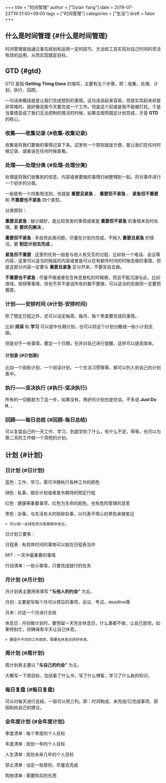 +++
title = "时间管理"
author = ["Dylan Yang"]
date = 2019-07-23T19:21:00+08:00
tags = ["时间管理"]
categories = ["生活"]
draft = false
+++

## 什么是时间管理 {#什么是时间管理}

时间管理是指通过事先规划和运用一定的技巧、方法和工具实现对自己时间的灵活有效的运用，从而实现既定目标。


## GTD {#gtd}

GTD 是指 **Getting Thing Done** 的缩写，主要有五个步骤，即：收集、处理、计划、执行、回顾。

一句话来概括就是让我们完成想到的事情。这句话说起来容易，但是实现起来却是非常难的，就好像说我今天要完成一个工作。但是这个前提是我不能被打扰，于是当事情变成了我们无法控制的情况的时候，如果去按照既定计划完成，才是 **GTD** 的核心。


### 收集——收集记录 {#收集-收集记录}

收集是将我们要做的事情记录下来。这里有一个原则就是方便，能让我们在任何时候记录、或者说在任何时候查看。


### 处理——处理分类 {#处理-处理分类}

处理是将我们收集到的信息、内容或者要做的事情归纳整理到一起。将对事件进行一个初步的分类。

一般是有一个四象限法则，也就是 **重要且紧急** 、 **重要但不紧急** 、 **紧急但不重要** 和 **不重要也不紧急** 四个类型。

分类原则：

**重要且紧急**
: 越少越好，是比较突发的事情或者是 **重要但不紧急** 的事情未及时处理。要 **要优先解决** 。

**重要但不紧急**
: 多投资此类问题，尽量在计划内完成，不拖入 **重要且紧急** 的情况。要 **制定计划去完成** 。

**紧急但不重要**
: 这里的任务一般是与他人有交互的过程，比如有一个电话、会议等内容，这里可以适当的拖延的内容或者是可以在有额外时间的时候去做的事情，但是这部分内容一定要与 **重要且紧急** 区分开来，不要盲目去做。

**不重要也不紧急**
: 尽量不做或者在在休息放松的时候做，而且不能沉溺与此，比如游戏、视频等事情，但也不并不是说所有的都不要做，可以适当的去做但一定要把握度。


### 计划——安排时间 {#计划-安排时间}

除了既定日程之外，还可以设定每周、每月、每个季度要完成的事情。

比如 **阅读** 和 **学习** 可以是中长期计划，也可以将这个计划分散成一些小计划去做。

但是对于一些事情，要定一个日期，在并对自己进行提醒，这样可以提高效率。


#### 计划表 {#计划表}

比如一个观影计划、一个阅读计划、一个生活习惯等等，都可以列入到自己的计划表中。


### 执行——坚决执行 {#执行-坚决执行}

所有的一切都是为了这一步，如果没有，再好的计划也是空谈。不多说 **Just
Do It.** 。


### 回顾——每日总结 {#回顾-每日总结}

可以复盘自己的一天工作、学习，到底学到了什么，有什么不足，等等，也可以为第二天的工作做一个简短的计划。


## 计划 {#计划}


### 日计划 {#日计划}

蓝色
: 工作、学习，需可冷静执行各种工作的颜色

绿色
: 私事，娱乐计划或者是令期待的预定行程

红色
: 健康等重要事项，红色为生命的颜色，也有危险管理的意思

黑色
: 杂事，与生活有关的琐碎杂事，以代表平常心的黑色来做笔记

    > 可以用一支绿色荧光笔票房休息日。

日计划三要素：

日程表
: 有具体时间的事物可以放在日程表当中

MIT
: 一天中最重要的事情

行动清单
: 一些小事情，只要完成就行的任务


### 月计划 {#月计划}

月计划表主要用来填写 **“与他人的约会”** 为主。

月初
: 主要是写每个月可以预见的事项，会议、考试、deadline等

月末
: 对这一个月进行总结

休息日
: 月初做计划时，要预留一天完全休息日，什么事都不做，让自己放空。如果特别忙，则确保有半天让自己休息。

    > 要提升平日的工作效率，需要在休息日好好休息。


### 周计划 {#周计划}

周计划表主要以 **“与自己的约会”** 为主。

大概写一下周目标，包括看了什么书，写了什么博客，学习了什么新的知识。


### 每日复盘 {#每日复盘}

可以对每天进行总结，一般可以用三列。即：时间构成、未完成/已完成事项、原因和给自己的建议。


### 全年度计划 {#全年度计划}

季度清单
: 每个季度的个人目标

年度清单
: 规划一年的个人目标

人生清单
: 规划未来几年的个人目标

禁止清单
: 设定一些原则，尽量去完成

购物清单
: 需要购买的东西
